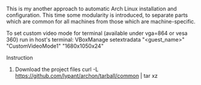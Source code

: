 This is my another approach to automatic Arch Linux installation and configuration.
This time some modularity is introduced, to separate parts which are common for all machines from those which are machine-specific.

To set custom video mode for terminal (available under vga=864 or vesa 360)
run in host's terminal:
VBoxManage setextradata "<guest_name>" "CustomVideoMode1" "1680x1050x24"

Instruction
1. Download the project files
curl -L https://github.com/lypant/archon/tarball/common | tar xz

